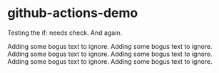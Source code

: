 # github-actions-demo
Testing the if: needs check. And again.


Adding some bogus text to ignore.
Adding some bogus text to ignore.
Adding some bogus text to ignore.
Adding some bogus text to ignore.
Adding some bogus text to ignore.
Adding some bogus text to ignore.
